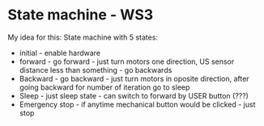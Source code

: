 # State machine - WS3

My idea for this:
State machine with 5 states:
- initial - enable hardware
- forward - go forward - just turn motors one direction, US sensor distance less than something - go backwards
- Backward - go backward - just turn motors in oposite direction, after going backward for number of iteration go to sleep
- Sleep - just sleep state - can switch to forward by USER button (???)
- Emergency stop - if anytime mechanical button would be clicked - just stop